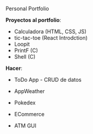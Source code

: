 Personal Portfolio

**Proyectos al portfolio**:

- Calculadora (HTML, CSS, JS)
- tic-tac-toe (React Introdction)
- Loopit
- PrintF (C)
- Shell (C)

**Hacer**:

- ToDo App - CRUD de datos
- AppWeather
- Pokedex
- ECommerce

- ATM GUI
